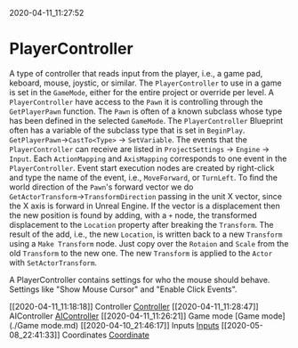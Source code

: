 2020-04-11_11:27:52

# PlayerController

A type of controller that reads input from the player, i.e., a game pad, keboard, mouse, joystic, or similar.
The `PlayerController` to use in a game is set in the `GameMode`, either for the entire project or override per level.
A `PlayerController` have access to the `Pawn` it is controlling through the `GetPlayerPawn` function.
The `Pawn` is often of a known subclass whose type has been defined in the selected `GameMode`.
The `PlayerController` Blueprint often has a variable of the subclass type that is set in `BeginPlay`.
`GetPlayerPawn`→`CastTo<Type>` → `SetVariable`.
The events that the `PlayerController` can receive are listed in `ProjectSettings` → `Engine` → `Input`.
Each `ActionMapping` and `AxisMapping` corresponds to one event in the `PlayerController`.
Event start execution nodes are created by right-click and type the name of the event, i.e., `MoveForward`, or `TurnLeft`.
To find the world direction of the `Pawn`'s forward vector we do `GetActorTransform`→`TransformDirection` passing in the unit X vector, since the X axis is forward in Unreal Engine.
If the vector is a displacement then the new position is found by adding, with a `+` node, the transformed displacement to the `Location` property after breaking the `Transform`.
The result of the add, i.e., the new `Location`, is written back to a new `Transform` using a `Make Transform` node.
Just copy over the `Rotaion` and `Scale` from the old `Transform` to the new one.
The new `Transform` is applied to the `Actor` with `SetActorTransform`.

A PlayerController contains settings for who the mouse should behave.
Settings like "Show Mouse Cursor" and "Enable Click Events".

[[2020-04-11_11:18:18]] Controller [Controller](./Controllermd)
[[2020-04-11_11:28:47]] AIController [AIController](./AIController.md)
[[2020-04-11_11:26:21]] Game mode [Game mode](./Game mode.md)
[[2020-04-10_21:46:17]] Inputs [Inputs](./Inputs.md)
[[2020-05-08_22:41:33]] Coordinates [Coordinate](./Coordinates.md)